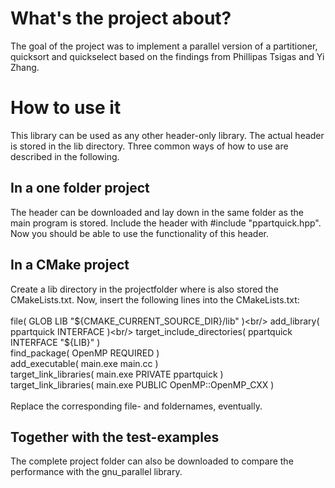 # What's the project about?
The goal of the project was to implement a parallel version of a partitioner, quicksort and quickselect based on the findings from Phillipas Tsigas and Yi Zhang.
# How to use it
This library can be used as any other header-only library. The actual header is stored in the lib directory. Three common ways of how to use are described in the following.
## In a one folder project
The header can be downloaded and lay down in the same folder as the main program is stored. Include the header with #include "ppartquick.hpp". Now you should be able
to use the functionality of this header.
## In a CMake project
Create a lib directory in the projectfolder where is also stored the CMakeLists.txt. Now, insert the following lines into the CMakeLists.txt:<br/><br/>
file( GLOB LIB "${CMAKE_CURRENT_SOURCE_DIR}/lib" )<br/>
add_library( ppartquick INTERFACE )<br/>
target_include_directories( ppartquick INTERFACE "${LIB}" )<br/>
find_package( OpenMP REQUIRED )<br/>
add_executable( main.exe main.cc )<br/>
target_link_libraries( main.exe PRIVATE ppartquick )<br/>
target_link_libraries( main.exe PUBLIC OpenMP::OpenMP_CXX )<br/><br/>
Replace the corresponding file- and foldernames, eventually.
## Together with the test-examples
The complete project folder can also be downloaded to compare the performance with the gnu_parallel library.
